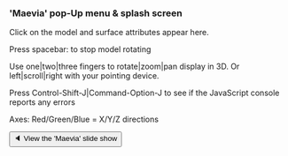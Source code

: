 ### 'Maevia' pop-Up menu & splash screen


Click on the model and surface attributes appear here.

Press spacebar: to stop model rotating

Use one|two|three fingers to rotate|zoom|pan display in 3D.
Or left|scroll|right with your pointing device.

Press Control-Shift-J|Command-Option-J to see if the JavaScript console reports any errors

Axes: Red/Green/Blue = X/Y/Z directions

<button onclick="navDragMove.style +='width:60%;left:30%;';divDragMoveContent.style +='height:500px;';divDragMoveContent.innerHTML='<iframe id=ifr frameBorder=10 src=slideshow-2019-07-02.html style=height:300px;width:100%; ></iframe>';" >&#x1f508; View the 'Maevia' slide show</button>
